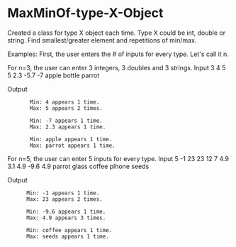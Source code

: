 # MaxMinOf-type-X-Object
Created a class for type X object each time. Type X could be int, double or string.
Find smallest/greater element and repetitions of min/max.

Examples:
First, the user enters the # of inputs for every type. Let's call it n.

For n=3, the user can enter 3 integers, 3 doubles and 3 strings.
Input     3 4 5 5 2.3 -5.7 -7 apple bottle parrot

Output   

           Min: 4 appears 1 time.
           Max: 5 appears 2 times.
           
           Min: -7 appears 1 time.
           Max: 2.3 appears 1 time.
           
           Min: apple appears 1 time.
           Max: parrot appears 1 time.
          
For n=5, the user can enter 5 inputs for every type.
Input    5 -1 23 23 12 7 4.9 3.1 4.9 -9.6 4.9 parrot glass coffee plhone seeds

Output   

          Min: -1 appears 1 time.
          Max: 23 appears 2 times.
           
          Min: -9.6 appears 1 time.
          Max: 4.9 appears 3 times.
           
          Min: coffee appears 1 time.
          Max: seeds appears 1 time.
     
